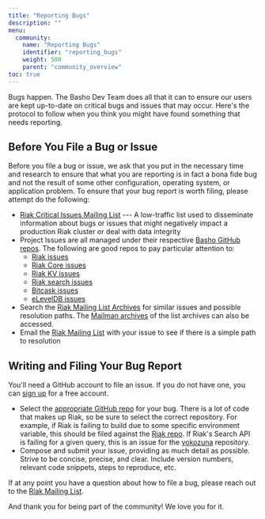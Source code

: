 ```yaml
---
title: "Reporting Bugs"
description: ""
menu:
  community:
    name: "Reporting Bugs"
    identifier: "reporting_bugs"
    weight: 500
    parent: "community_overview"
toc: true
---
```


Bugs happen. The Basho Dev Team does all that it can to ensure our users
are kept up-to-date on critical bugs and issues that may occur. Here's
the protocol to follow when you think you might have found something
that needs reporting.

## Before You File a Bug or Issue

Before you file a bug or issue, we ask that you put in the necessary
time and research to ensure that what you are reporting is in fact a
bona fide bug and not the result of some other configuration, operating
system, or application problem. To ensure that your bug report is worth
filing, please attempt do the following:

* [Riak Critical Issues Mailing
  List](http://lists.basho.com/mailman/listinfo/riak-critical-issues_lists.basho.com)
  --- A low-traffic list used to disseminate information about bugs or
  issues that might negatively impact a production Riak cluster or deal
  with data integrity
* Project Issues are all managed under their respective [Basho GitHub
  repos](https://github.com/basho/). The following are good repos to pay
  particular attention to:
    * [Riak issues](https://github.com/basho/riak/issues)
    * [Riak Core issues](https://github.com/basho/riak_core/issues)
    * [Riak KV issues](https://github.com/basho/riak_kv/issues)
    * [Riak search issues](https://github.com/basho/riak_search/issues)
    * [Bitcask issues](https://github.com/basho/bitcask/issues)
    * [eLevelDB issues](https://github.com/basho/eleveldb/issues)
* Search the [Riak Mailing List Archives](http://riak.markmail.org/) for
  similar issues and possible resolution paths. The [Mailman
  archives](http://lists.basho.com/pipermail/riak-users_lists.basho.com/)
  of the list archives can also be accessed.
* Email the [Riak Mailing
  List](http://lists.basho.com/mailman/listinfo/riak-users_lists.basho.com)
  with your issue to see if there is a simple path to resolution

## Writing and Filing Your Bug Report

You'll need a GitHub account to file an issue. If you do not have one,
you can [sign up](https://github/com/signup/free) for a free account.

* Select the [appropriate GitHub repo](https://github.com/basho/) for
  your bug. There is a lot of code that makes up Riak, so be sure to
  select the correct repository. For example, if Riak is failing to
  build due to some specific environment variable, this should be filed
  against the [Riak repo](https://github.com/basho/riak/issues). If
  Riak's Search API is failing for a given query, this is an issue for
  the [yokozuna](https://github.com/basho/yokozuna/issues) repository.
* Compose and submit your issue, providing as much detail as possible.
  Strive to be concise, precise, and clear. Include version numbers,
  relevant code snippets, steps to reproduce, etc.

If at any point you have a question about how to file a bug, please
reach out to the [Riak Mailing
List](http://lists.basho.com/mailman/listinfo/riak-users_lists.basho.com). 

And thank you for being part of the community! We love you for it.

